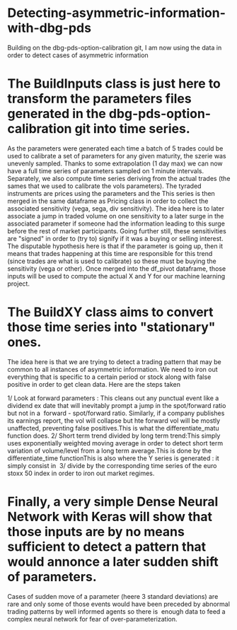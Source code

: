 # Detecting-asymmetric-information-with-dbg-pds
Building on the dbg-pds-option-calibration git, I am now using the data in order to detect cases of asymmetric information

# The BuildInputs class is just here to transform the parameters files generated in the dbg-pds-option-calibration git into time series. 
As the parameters were generated each time a batch of 5 trades could be used to calibrate a set of parameters for any given maturity, the szerie was unevenly sampled. Thanks to some extrapolation (1 day max) we can now have a full time series of parameters sampled on 1 minute intervals.
Separately, we also compute time series deriving from the actual trades (the sames that we used to calibrate the vols parameters). The tyraded instruments are prices using the parameters and the 
This series is then merged in the same dataframe as Pricing class in order to collect the associated sensitivity (vega, sega, div sensitivity). The idea here is to later associate a jump in traded volume on one sensitivity to a later surge in the associated parameter if someone had the information leading to this surge before the rest of market participants.
Going further still, these sensitivities are "signed" in order to (try to) signify if it was a buying or selling interest. The disputable hypothesis here is that if the parameter is going up, then it means that trades happening at this time are responsible for this trend (since trades are what is used to calibrate) so these must be buying the sensitivity (vega or other). 
Once merged into the df_pivot dataframe, those inputs will be used to compute the actual X and Y for our machine learning project.

# The BuildXY class aims to convert those time series into "stationary" ones.
The idea here is that we are trying to detect a trading pattern that may be common to all instances of asymmetric information. We need to iron out everything that is specific to a certain period or stock along with false positive in order to get clean data. Here are the steps taken

1/ Look at forward parameters :
This cleans out any punctual event like a dividend ex date that will inevitably prompt a jump in the spot/forward ratio but not in a  forward - spot/forward ratio.
Similarly, if a company publishes its earnings report, the vol will collapse but hte forward vol will be mostly unaffected, preventing false positives.This is what the differentiate_matu function does.
2/ Short term trend divided by long term trend:This simply uses exponentially weighted moving average in order to detect short term variation of volume/level from a long term average.This is done by the  differentiate_time functionThis is also where the Y series is generated : it simply consist in 
3/ divide by the corresponding time series of the euro stoxx 50 index in order to iron out market regimes.

# Finally, a very simple Dense Neural Network with Keras will show that those inputs are by no means sufficient to detect a pattern that would annonce a later sudden shift of parameters.
Cases of sudden move of a parameter (heere 3 standard deviations) are rare and only some of those events would have been preceded by abnormal trading patterns by well informed agents so there is  enough data to feed a complex neural network for fear of over-parameterization.
